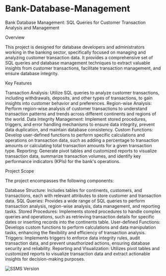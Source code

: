# Bank-Database-Management
Bank Database Management: SQL Queries for Customer Transaction Analysis and Management

Overview

This project is designed for database developers and administrators working in the banking sector, specifically focused on managing and analyzing customer transaction data. It provides a comprehensive set of SQL queries and database management techniques to extract valuable insights from customer transactions, facilitate transaction management, and ensure database integrity.

Key Features

Transaction Analysis: Utilize SQL queries to analyze customer transactions, including withdrawals, deposits, and other types of transactions, to gain insights into customer behavior and preferences.
Region-wise Analysis: Perform region-wise analysis of customer transactions to understand transaction patterns and trends across different continents and regions of the world.
Data Integrity Management: Implement stored procedures, triggers, and error handling mechanisms to ensure data integrity, prevent data duplication, and maintain database consistency.
Custom Functions: Develop user-defined functions to perform specific calculations and operations on transaction data, such as adding a percentage to transaction amounts or calculating total transaction amounts for a given transaction type.
Reporting: Generate pivot tables and customized reports to visualize transaction data, summarize transaction volumes, and identify key performance indicators (KPIs) for the bank's operations.

Project Scope

The project encompasses the following components:

Database Structure: Includes tables for continents, customers, and transactions, each with relevant attributes to store customer and transaction data.
SQL Queries: Provides a wide range of SQL queries to perform transaction analysis, region-wise analysis, data management, and reporting tasks.
Stored Procedures: Implements stored procedures to handle complex queries and operations, such as retrieving transaction details for specific dates or inserting records into the continents table.
User-defined Functions: Develops custom functions to perform calculations and data manipulation tasks, enhancing the flexibility and efficiency of transaction analysis.
Triggers: Implements triggers to enforce data integrity rules, audit transaction data, and prevent unauthorized actions, ensuring database security and reliability.
Reporting and Visualization: Utilizes pivot tables and customized reports to visualize transaction data and extract actionable insights for decision-making purposes.

![SSMS Version](https://img.shields.io/badge/SSMS-v19-blue)

